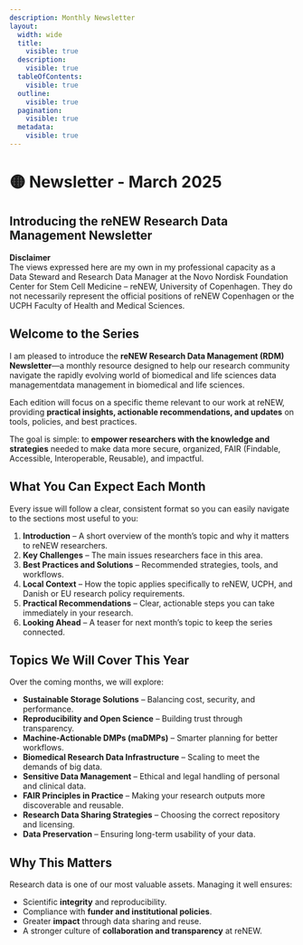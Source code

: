 ```yaml
---
description: Monthly Newsletter
layout:
  width: wide
  title:
    visible: true
  description:
    visible: true
  tableOfContents:
    visible: true
  outline:
    visible: true
  pagination:
    visible: true
  metadata:
    visible: true
---
```


# 🟡 Newsletter - March 2025

## **Introducing the reNEW Research Data Management Newsletter**

**Disclaimer**\
The views expressed here are my own in my professional capacity as a Data Steward and Research Data Manager at the Novo Nordisk Foundation Center for Stem Cell Medicine – reNEW, University of Copenhagen. They do not necessarily represent the official positions of reNEW Copenhagen or the UCPH Faculty of Health and Medical Sciences.

## **Welcome to the Series**

I am pleased to introduce the **reNEW Research Data Management (RDM) Newsletter**—a monthly resource designed to help our research community navigate the rapidly evolving world of biomedical and life sciences data managementdata management in biomedical and life sciences.

Each edition will focus on a specific theme relevant to our work at reNEW, providing **practical insights, actionable recommendations, and updates** on tools, policies, and best practices.

The goal is simple: to **empower researchers with the knowledge and strategies** needed to make data more secure, organized, FAIR (Findable, Accessible, Interoperable, Reusable), and impactful.

## **What You Can Expect Each Month**

Every issue will follow a clear, consistent format so you can easily navigate to the sections most useful to you:

1. **Introduction** – A short overview of the month’s topic and why it matters to reNEW researchers.
2. **Key Challenges** – The main issues researchers face in this area.
3. **Best Practices and Solutions** – Recommended strategies, tools, and workflows.
4. **Local Context** – How the topic applies specifically to reNEW, UCPH, and Danish or EU research policy requirements.
5. **Practical Recommendations** – Clear, actionable steps you can take immediately in your research.
6. **Looking Ahead** – A teaser for next month’s topic to keep the series connected.

## **Topics We Will Cover This Year**

Over the coming months, we will explore:

* **Sustainable Storage Solutions** – Balancing cost, security, and performance.
* **Reproducibility and Open Science** – Building trust through transparency.
* **Machine-Actionable DMPs (maDMPs)** – Smarter planning for better workflows.
* **Biomedical Research Data Infrastructure** – Scaling to meet the demands of big data.
* **Sensitive Data Management** – Ethical and legal handling of personal and clinical data.
* **FAIR Principles in Practice** – Making your research outputs more discoverable and reusable.
* **Research Data Sharing Strategies** – Choosing the correct repository and licensing.
* **Data Preservation** – Ensuring long-term usability of your data.

## **Why This Matters**

Research data is one of our most valuable assets. Managing it well ensures:

* Scientific **integrity** and reproducibility.
* Compliance with **funder and institutional policies**.
* Greater **impact** through data sharing and reuse.
* A stronger culture of **collaboration and transparency** at reNEW.
